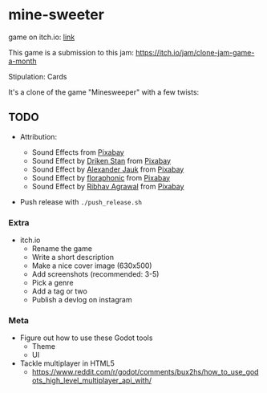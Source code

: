 # mine-sweeter

game on itch.io: [link](https://thewarlock.itch.io/mine-sweeter)

This game is a submission to this jam: https://itch.io/jam/clone-jam-game-a-month

Stipulation: Cards

It's a clone of the game "Minesweeper" with a few twists:

## TODO

- Attribution:
  - Sound Effects from <a href="https://pixabay.com/sound-effects/?utm_source=link-attribution&utm_medium=referral&utm_campaign=music&utm_content=43207">Pixabay</a>
  - Sound Effect by <a href="https://pixabay.com/users/driken5482-45721595/?utm_source=link-attribution&utm_medium=referral&utm_campaign=music&utm_content=236671">Driken Stan</a> from <a href="https://pixabay.com/sound-effects//?utm_source=link-attribution&utm_medium=referral&utm_campaign=music&utm_content=236671">Pixabay</a>
  - Sound Effect by <a href="https://pixabay.com/users/alex_jauk-16800354/?utm_source=link-attribution&utm_medium=referral&utm_campaign=music&utm_content=202543">Alexander Jauk</a> from <a href="https://pixabay.com//?utm_source=link-attribution&utm_medium=referral&utm_campaign=music&utm_content=202543">Pixabay</a>
  - Sound Effect by <a href="https://pixabay.com/users/floraphonic-38928062/?utm_source=link-attribution&utm_medium=referral&utm_campaign=music&utm_content=165635">floraphonic</a> from <a href="https://pixabay.com//?utm_source=link-attribution&utm_medium=referral&utm_campaign=music&utm_content=165635">Pixabay</a>
  - Sound Effect by <a href="https://pixabay.com/users/ribhavagrawal-39286533/?utm_source=link-attribution&utm_medium=referral&utm_campaign=music&utm_content=230554">Ribhav Agrawal</a> from <a href="https://pixabay.com//?utm_source=link-attribution&utm_medium=referral&utm_campaign=music&utm_content=230554">Pixabay</a>

- Push release with `./push_release.sh`

### Extra

- itch.io
  - Rename the game
  - Write a short description
  - Make a nice cover image (630x500)
  - Add screenshots (recommended: 3-5)
  - Pick a genre
  - Add a tag or two
  - Publish a devlog on instagram

### Meta

- Figure out how to use these Godot tools
  - Theme
  - UI
- Tackle multiplayer in HTML5
  - https://www.reddit.com/r/godot/comments/bux2hs/how_to_use_godots_high_level_multiplayer_api_with/
